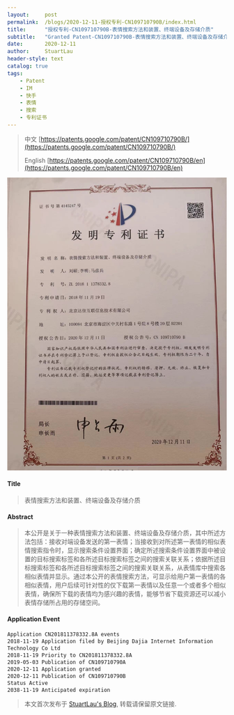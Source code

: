 ```yaml
---
layout:     post
permalink:  /blogs/2020-12-11-授权专利-CN109710790B/index.html
title:      "授权专利-CN109710790B-表情搜索方法和装置、终端设备及存储介质"
subtitle:   "Granted Patent-CN109710790B-表情搜索方法和装置、终端设备及存储介质"
date:       2020-12-11
author:     StuartLau
header-style: text
catalog: true
tags:
    - Patent
    - IM
    - 快手
    - 表情
    - 搜索
    - 专利证书
---
```

> 中文 [https://patents.google.com/patent/CN109710790B/](https://patents.google.com/patent/CN109710790B/)
>
> English [https://patents.google.com/patent/CN109710790B/en](https://patents.google.com/patent/CN109710790B/en)

![patent](/images/in-post/patent/CN109710790B.jpg)
#### Title
> 表情搜索方法和装置、终端设备及存储介质







#### Abstract
> 本公开是关于一种表情搜索方法和装置、终端设备及存储介质，其中所述方法包括：接收对端设备发送的第一表情；当接收到对所述第一表情的相似表情搜索指令时，显示搜索条件设置界面；确定所述搜索条件设置界面中被设置的目标搜索标签和各所述目标搜索标签之间的搜索关联关系；依据所述目标搜索标签和各所述目标搜索标签之间的搜索关联关系，从表情库中搜索各相似表情并显示。通过本公开的表情搜索方法，可显示给用户第一表情的各相似表情，用户后续可针对性的仅下载第一表情以及任意一个或者多个相似表情，确保所下载的表情均为感兴趣的表情，能够节省下载资源还可以减小表情存储所占用的存储空间。







#### Application Event
```
Application CN201811378332.8A events 
2018-11-19 Application filed by Beijing Dajia Internet Information Technology Co Ltd
2018-11-19 Priority to CN201811378332.8A
2019-05-03 Publication of CN109710790A
2020-12-11 Application granted
2020-12-11 Publication of CN109710790B
Status Active
2038-11-19 Anticipated expiration
```
> 本文首次发布于 [StuartLau's Blog](https://stuartlau.github.io), 
转载请保留原文链接.
